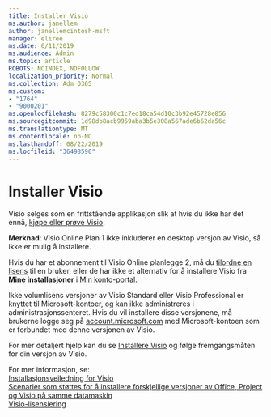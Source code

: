 ```yaml
---
title: Installer Visio
ms.author: janellem
author: janellemcintosh-msft
manager: eliree
ms.date: 6/11/2019
ms.audience: Admin
ms.topic: article
ROBOTS: NOINDEX, NOFOLLOW
localization_priority: Normal
ms.collection: Adm_O365
ms.custom:
- "1764"
- "9000201"
ms.openlocfilehash: 8279c58300c1c7ed18ca54d10c3b92e45728e856
ms.sourcegitcommit: 1d98db8acb9959aba3b5e308a567ade6b62da56c
ms.translationtype: MT
ms.contentlocale: nb-NO
ms.lasthandoff: 08/22/2019
ms.locfileid: "36498590"
---
```

# <a name="install-visio"></a>Installer Visio

Visio selges som en frittstående applikasjon slik at hvis du ikke har det ennå, [kjøpe eller prøve Visio](https://products.office.com/visio). 

**Merknad**: Visio Online Plan 1 ikke inkluderer en desktop versjon av Visio, så ikke er mulig å installere.

Hvis du har et abonnement til Visio Online planlegge 2, må du [tilordne en lisens](https://docs.microsoft.com/office365/admin/subscriptions-and-billing/assign-licenses-to-users?wt.mc_id=OfficeAdm_ClientDIA_Alchemy1764) til en bruker, eller de har ikke et alternativ for å installere Visio fra **Mine installasjoner** i [Min konto-portal](https://portal.office.com/account#installs). 

Ikke volumlisens versjoner av Visio Standard eller Visio Professional er knyttet til Microsoft-kontoer, og kan ikke administreres i administrasjonssenteret. Hvis du vil installere disse versjonene, må brukerne logge seg på [account.microsoft.com](https://account.microsoft.com) med Microsoft-kontoen som er forbundet med denne versjonen av Visio.

For mer detaljert hjelp kan du se [Installere Visio](https://support.office.com/article/f98f21e3-aa02-4827-9167-ddab5b025710?wt.mc_id=OfficeAdm_ClientDIA_Alchemy1764) og følge fremgangsmåten for din versjon av Visio.

For mer informasjon, se:<br>
[Installasjonsveiledning for Visio](https://docs.microsoft.com/deployoffice/deployment-guide-for-visio)<br>
[Scenarier som støttes for å installere forskjellige versjoner av Office, Project og Visio på samme datamaskin](https://docs.microsoft.com/deployoffice/install-different-office-visio-and-project-versions-on-the-same-computer)<br>
[Visio-lisensiering](https://products.office.com/visio/microsoft-visio-volume-licensing-visio-for-multiple-users)